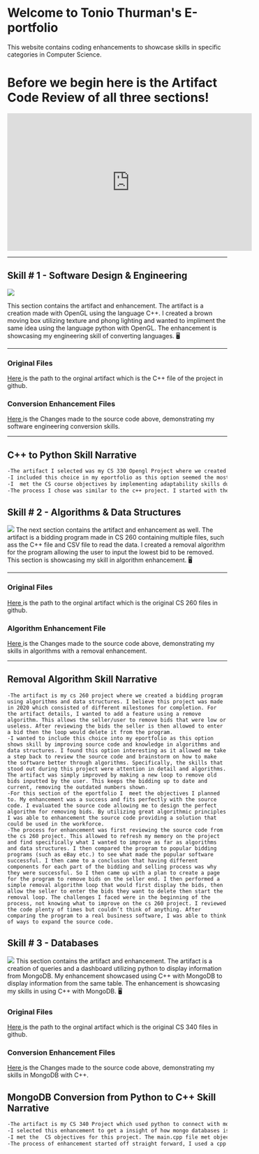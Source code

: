# Welcome to Tonio Thurman's E-portfolio

This website contains coding enhancements to showcase skills in specific categories in Computer Science. 

# **Before we begin here is the Artifact Code Review of all three sections!**

<iframe width="560" height="315" src="https://www.youtube.com/embed/7XQQKYpjono" title="YouTube video player" frameborder="0" allow="accelerometer; autoplay; clipboard-write; encrypted-media; gyroscope; picture-in-picture" allowfullscreen></iframe>

-----

## **Skill # 1 - Software Design & Engineering** 

<img src="images\safar-safarov-koOdUvfGr4c-unsplash.jpg">


This section contains the artifact and enhancement. The artifact is a creation made with OpenGL using the language C++. I created a brown moving box utilizing texture and phong lighting and wanted to impliment the same idea using the language python with OpenGL. The enhancement is showcasing my engineering skill of converting languages. 🖥️

------

### Original Files

<a href="https://github.com/ton-hue/tonhue.github.io/blob/6fbeb242d0b911318360e573646f9409982b84d1/Software%20Design%20&%20Engineering/Original%20Artifact_CS%20330/Thurman-Tonio-Dec%2019,%202021%20814%20AM(3).cpp"> Here </a> is the path to the orginal artifact which is the C++ file of the project in github. 

### Conversion Enhancement Files

<a href="https://github.com/ton-hue/tonhue.github.io/blob/6fbeb242d0b911318360e573646f9409982b84d1/Software%20Design%20&%20Engineering/openglconversionfinal.py"> Here </a> is the Changes made to the source code above, demonstrating my software engineering conversion skills. 

------

## C++ to Python Skill Narrative

```markdown
-The artifact I selected was my CS 330 Opengl Project where we created a scene in C++ visual studios. I believe I completed this project in the end of 2021. The item in the scene created was a moving box. Specifically, a brown moving box with open flaps with items at the surface. 
-I included this choice in my eportfolio as this option seemed the most interesting to learn how to convert c++ to python visually. Choosing this gave me a insight on what software engineers face when converting code to another language. Specifically the python libraries and box vertices showcased my adaptability. The research and execution was easily performed when setting up the python project and using the vertices/edges in python. 
-I  met the CS course objectives by implementing adaptability skills during my computing practices. The computer solutions that delivered value was researching libraries and python changes needed for this conversion to be successful.
-The process I chose was similar to the c++ project. I started with the basic shapes and began researching how to create that shape in python using pyopengl and vertices in python. Then I proceeded with the texture and image to add to the scene. I learned that pyopengl is quite similar to opengl for c++, I think the main difference is the edges pertaining to the vertices and the buffers. The buffers in C++ seem more difficult. 
```






## **Skill # 2 - Algorithms & Data Structures**

<img src="images\alpridephoto-nuz3rK5iiKg-unsplash.jpg">
The next section contains the artifact and enhancement as well. The artifact is a bidding program made in CS 260 containing multiple files, such ass the C++ file and CSV file to read the data. I created a removal algorithm for the program allowing the user to input the lowest bid to be removed. This section is showcasing my skill in algorithm enhancement. 🖥️

------

### Original Files

<a href="https://github.com/ton-hue/tonhue.github.io/tree/gh-pages/Algorithms/Original%20Artifact_CS%20260"> Here </a> is the path to the orginal artifact which is the original CS 260 files in github. 

### Algorithm Enhancement File

<a href="https://github.com/ton-hue/tonhue.github.io/blob/6fbeb242d0b911318360e573646f9409982b84d1/Algorithms/SourceandRemovalAlgorithmFinal.cpp"> Here </a> is the Changes made to the source code above, demonstrating my skills in algorithms with a removal enhancement. 

------

## Removal Algorithm Skill Narrative

```
-The artifact is my cs 260 project where we created a bidding program using algorithms and data structures. I believe this project was made in 2020 which consisted of different milestones for completion. For the artifact details, I wanted to add a feature using a remove algorithm. This allows the seller/user to remove bids that were low or useless. After reviewing the bids the seller is then allowed to enter a bid then the loop would delete it from the program. 
-I wanted to include this choice into my eportfolio as this option shows skill by improving source code and knowledge in algorithms and data structures. I found this option interesting as it allowed me take a step back to review the source code and brainstorm on how to make the software better through algorithms. Specifically, the skills that stood out during this project were attention in detail and algorithms. The artifact was simply improved by making a new loop to remove old bids inputted by the user. This keeps the bidding up to date and current, removing the outdated numbers shown. 
-For this section of the eportfolio I  meet the objectives I planned to. My enhancement was a success and fits perfectly with the source code. I evaluated the source code allowing me to design the perfect algorithm for removing bids. By utilizing great algorithmic principles I was able to enhancement the source code providing a solution that could be used in the workforce. 
-The process for enhancement was first reviewing the source code from the cs 260 project. This allowed to refresh my memory on the project and find specifically what I wanted to improve as far as algorithms and data structures. I then compared the program to popular bidding programs (such as eBay etc.) to see what made the popular software successful. I then came to a conclusion that having different components for each part of the bidding and selling process was why they were successful. So I then came up with a plan to create a page for the program to remove bids on the seller end. I then performed a simple removal algorithm loop that would first display the bids, then allow the seller to enter the bids they want to delete then start the removal loop. The challenges I faced were in the beginning of the process, not knowing what to improve on the cs 260 project. I reviewed the code plenty of times but couldn’t think of anything. After comparing the program to a real business software, I was able to think of ways to expand the source code. 

```




## **Skill # 3 - Databases**

<img src="images\luke-chesser-JKUTrJ4vK00-unsplash.jpg">
This section contains the artifact and enhancement. The artifact is a creation of queries and a dashboard utilizing python to display information from MongoDB. My enhancement showcased using C++ with MongoDB to display information from the same table. The enhancement is showcasing my skills in using C++ with MongoDB. 🖥️

### Original Files

<a href="https://github.com/ton-hue/tonhue.github.io/tree/gh-pages/Database/Original%20Artifact_CS%20340"> Here </a> is the path to the orginal artifact which is the original CS 340 files in github. 

### Conversion Enhancement Files

<a href="https://github.com/ton-hue/tonhue.github.io/tree/gh-pages/Database"> Here </a> is the Changes made to the source code above, demonstrating my skills in MongoDB with C++. 

## MongoDB Conversion from Python to C++ Skill Narrative

```markdown
-The artifact is my CS 340 Project which used python to connect with mongodb using queries to display information. We utilized the virtual machine Jupiter notebook to write queries that would display information from the database in MongoDB. We then created a dashboard to display information from mongodb as well. This project was done early 2022 I believe and contained multiple files that referenced each other.
-I selected this enhancement to get a insight of how mongo databases is used with C++, using mongodb with python was fun to learn and genuinely interesting. I thought learning ways to enhance this artifact would provide knowledge I could use in the professional setting. The components that showcased my skills were applying C++ concepts already known to the project for the main.cpp file. Having knowledge of C++ and Databases allowed me to create the main file with ease. The artifact was improved by using C++ instead of python to connect to the database and write code/queries mirroing the artifact in python.
-I met the  CS objectives for this project. The main.cpp file met objectives as far as connecting to the mongodb and by choosing to use docker files. By utilizing docker files this kept the project organized for the queries to be ran with the C++. Showcasing decision making through organizational concepts allowed the project to not get overwhelming. This option also mitigate design flaws allowing the C++ MongoDB project to have quality.  The docker file took the place of the Jupiter notebook as far as running queries. The setup is different and uses  different commands in the text file.
-The process of enhancement started off straight forward, I used a cpp compiler to start the conversion. I reviewed the mongodb website to see which libraries needed to be included. Next I utilized the dbclientconnection from the website as well to connect to the port number. Then I created code to reference when connecting to the database using the try method in c++. And a catch statement for dbexception. After more research I learned I would use a docker file in the place of the Jupiter notebook to run commands/queries. I then used the docker file reference page to code the commands for c++. I learned some commands from the docker reference page and is still learning the process of the c++ query of the enhancement. -
```